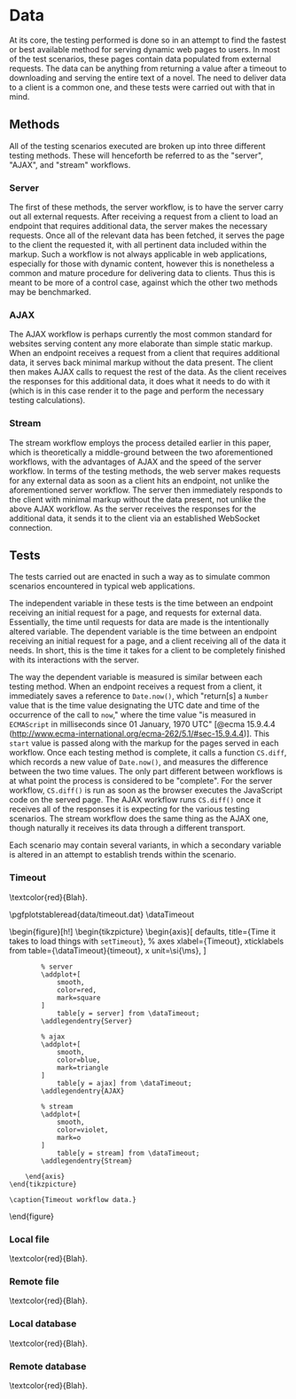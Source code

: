 # Data

At its core, the testing performed is done so in an attempt to find the fastest or best available method for serving dynamic web pages to users.
In most of the test scenarios, these pages contain data populated from external requests.
The data can be anything from returning a value after a timeout to downloading and serving the entire text of a novel.
The need to deliver data to a client is a common one, and these tests were carried out with that in mind.


## Methods

All of the testing scenarios executed are broken up into three different testing methods.
These will henceforth be referred to as the "server", "AJAX", and "stream" workflows.


### Server

The first of these methods, the server workflow, is to have the server carry out all external requests.
After receiving a request from a client to load an endpoint that requires additional data, the server makes the necessary requests.
Once all of the relevant data has been fetched, it serves the page to the client the requested it, with all pertinent data included within the markup.
Such a workflow is not always applicable in web applications, especially for those with dynamic content, however this is nonetheless a common and mature procedure for delivering data to clients.
Thus this is meant to be more of a control case, against which the other two methods may be benchmarked.


### AJAX

The AJAX workflow is perhaps currently the most common standard for websites serving content any more elaborate than simple static markup.
When an endpoint receives a request from a client that requires additional data, it serves back minimal markup without the data present.
The client then makes AJAX calls to request the rest of the data.
As the client receives the responses for this additional data, it does what it needs to do with it (which is in this case render it to the page and perform the necessary testing calculations).


### Stream

The stream workflow employs the process detailed earlier in this paper, which is theoretically a middle-ground between the two aforementioned workflows, with the advantages of AJAX and the speed of the server workflow.
In terms of the testing methods, the web server makes requests for any external data as soon as a client hits an endpoint, not unlike the aforementioned server workflow.
The server then immediately responds to the client with minimal markup without the data present, not unlike the above AJAX workflow.
As the server receives the responses for the additional data, it sends it to the client via an established WebSocket connection.


## Tests

The tests carried out are enacted in such a way as to simulate common scenarios encountered in typical web applications.

The independent variable in these tests is the time between an endpoint receiving an initial request for a page, and requests for external data.
Essentially, the time until requests for data are made is the intentionally altered variable.
The dependent variable is the time between an endpoint receiving an initial request for a page, and a client receiving all of the data it needs.
In short, this is the time it takes for a client to be completely finished with its interactions with the server.

The way the dependent variable is measured is similar between each testing method.
When an endpoint receives a request from a client, it immediately saves a reference to `Date.now()`, which "return[s] a `Number` value that is the time value designating the UTC date and time of the occurrence of the call to `now`," where the time value "is measured in `ECMAScript` in milliseconds since 01 January, 1970 UTC" [@ecma 15.9.4.4 (http://www.ecma-international.org/ecma-262/5.1/#sec-15.9.4.4)].
This `start` value is passed along with the markup for the pages served in each workflow.
Once each testing method is complete, it calls a function `CS.diff`, which records a new value of `Date.now()`, and measures the difference between the two time values.
The only part different between workflows is at what point the process is considered to be "complete".
For the server workflow, `CS.diff()` is run as soon as the browser executes the JavaScript code on the served page.
The AJAX workflow runs `CS.diff()` once it receives all of the responses it is expecting for the various testing scenarios.
The stream workflow does the same thing as the AJAX one, though naturally it receives its data through a different transport.

Each scenario may contain several variants, in which a secondary variable is altered in an attempt to establish trends within the scenario.


### Timeout

\textcolor{red}{Blah}.

\pgfplotstableread{data/timeout.dat} \dataTimeout

\begin{figure}[h!]
	\begin{tikzpicture}
		\begin{axis}[
			defaults,
			title={Time it takes to load things with `setTimeout`},
			% axes
			xlabel={Timeout},
			xticklabels from table={\dataTimeout}{timeout},
			x unit=\si{\ms},
		]

			% server
			\addplot+[
				smooth,
				color=red,
				mark=square
			]
				table[y = server] from \dataTimeout;
			\addlegendentry{Server}

			% ajax
			\addplot+[
				smooth,
				color=blue,
				mark=triangle
			]
				table[y = ajax] from \dataTimeout;
			\addlegendentry{AJAX}

			% stream
			\addplot+[
				smooth,
				color=violet,
				mark=o
			]
				table[y = stream] from \dataTimeout;
			\addlegendentry{Stream}

		\end{axis}
	\end{tikzpicture}

	\caption{Timeout workflow data.}
\end{figure}


### Local file

\textcolor{red}{Blah}.


### Remote file

\textcolor{red}{Blah}.


### Local database

\textcolor{red}{Blah}.


### Remote database

\textcolor{red}{Blah}.
